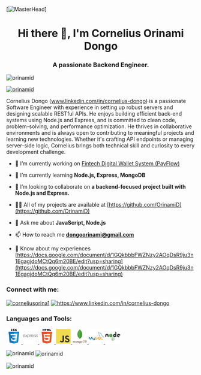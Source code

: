[![MasterHead](https://https://www.shutterstock.com/image-vector/vector-illustration-man-working-front-his-485667631   )]
<h1 align="center">Hi there 👋, I'm Cornelius Orinami Dongo</h1>
<h3 align="center">A passionate Backend Engineer.</h3>

<p align="left"> <img src="https://komarev.com/ghpvc/?username=orinamid&label=Profile%20views&color=0e75b6&style=flat" alt="orinamid" /> </p>

<p align="left"> <a href="https://github.com/ryo-ma/github-profile-trophy"><img src="https://github-profile-trophy.vercel.app/?username=orinamid" alt="orinamid" /></a> </p>

Cornelius Dongo (www.linkedin.com/in/cornelius-dongo) is a passionate Software Engineer with experience in setting up robust servers and designing scalable RESTful APIs. He enjoys building efficient back-end systems using Node.js and Express, and is committed to clean code, problem-solving, and performance optimization.
He thrives in collaborative environments and is always open to contributing to meaningful projects and learning new technologies. Whether it's crafting API endpoints or managing server-side logic, Cornelius brings both technical skill and curiosity to every development challenge.

- 🔭 I’m currently working on [Fintech Digital Wallet System (PayFlow)](https://github.com/OrinamiD/Fintech-Digital-Wallet-System-PayFlow-.git)

- 🌱 I’m currently learning **Node.js, Express, MongoDB**

- 👯 I’m looking to collaborate on **a backend-focused project built with Node.js and Express.**

- 👨‍💻 All of my projects are available at [https://github.com/OrinamiD](https://github.com/OrinamiD)

- 💬 Ask me about **JavaScript, Node.js**

- 📫 How to reach me **dongoorinami@gmail.com**

- 📄 Know about my experiences [https://docs.google.com/document/d/1GQkbbbFWZNzy2AOqDsR9ju3n1EgagjdoMCtQq6m20BE/edit?usp=sharing](https://docs.google.com/document/d/1GQkbbbFWZNzy2AOqDsR9ju3n1EgagjdoMCtQq6m20BE/edit?usp=sharing)

<h3 align="left">Connect with me:</h3>
<p align="left">
<a href="https://twitter.com/corneliusorina1" target="blank"><img align="center" src="https://raw.githubusercontent.com/rahuldkjain/github-profile-readme-generator/master/src/images/icons/Social/twitter.svg" alt="corneliusorina1" height="30" width="40" /></a>
<a href="https://linkedin.com/in/https://www.linkedin.com/in/cornelius-dongo" target="blank"><img align="center" src="https://raw.githubusercontent.com/rahuldkjain/github-profile-readme-generator/master/src/images/icons/Social/linked-in-alt.svg" alt="https://www.linkedin.com/in/cornelius-dongo" height="30" width="40" /></a>
</p>

<h3 align="left">Languages and Tools:</h3>
<p align="left"> <a href="https://www.w3schools.com/css/" target="_blank" rel="noreferrer"> <img src="https://raw.githubusercontent.com/devicons/devicon/master/icons/css3/css3-original-wordmark.svg" alt="css3" width="40" height="40"/> </a> <a href="https://expressjs.com" target="_blank" rel="noreferrer"> <img src="https://raw.githubusercontent.com/devicons/devicon/master/icons/express/express-original-wordmark.svg" alt="express" width="40" height="40"/> </a> <a href="https://www.w3.org/html/" target="_blank" rel="noreferrer"> <img src="https://raw.githubusercontent.com/devicons/devicon/master/icons/html5/html5-original-wordmark.svg" alt="html5" width="40" height="40"/> </a> <a href="https://developer.mozilla.org/en-US/docs/Web/JavaScript" target="_blank" rel="noreferrer"> <img src="https://raw.githubusercontent.com/devicons/devicon/master/icons/javascript/javascript-original.svg" alt="javascript" width="40" height="40"/> </a> <a href="https://www.mongodb.com/" target="_blank" rel="noreferrer"> <img src="https://raw.githubusercontent.com/devicons/devicon/master/icons/mongodb/mongodb-original-wordmark.svg" alt="mongodb" width="40" height="40"/> </a> <a href="https://www.mysql.com/" target="_blank" rel="noreferrer"> <img src="https://raw.githubusercontent.com/devicons/devicon/master/icons/mysql/mysql-original-wordmark.svg" alt="mysql" width="40" height="40"/> </a> <a href="https://nodejs.org" target="_blank" rel="noreferrer"> <img src="https://raw.githubusercontent.com/devicons/devicon/master/icons/nodejs/nodejs-original-wordmark.svg" alt="nodejs" width="40" height="40"/> </a> </p>

<p><img align="left" src="https://github-readme-stats.vercel.app/api/top-langs?username=orinamid&show_icons=true&locale=en&layout=compact" alt="orinamid" /></p>

<p>&nbsp;<img align="center" src="https://github-readme-stats.vercel.app/api?username=orinamid&show_icons=true&locale=en" alt="orinamid" /></p>

<p><img align="center" src="https://github-readme-streak-stats.herokuapp.com/?user=orinamid&" alt="orinamid" /></p>

